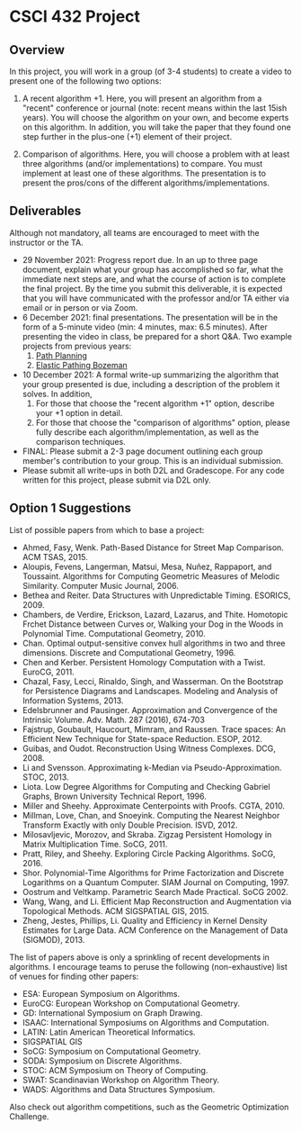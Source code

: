 # CSCI 432 Project

## Overview

In this project, you will work in a group (of 3-4 students) to create a video to
present one of the following two options:

1. A recent algorithm +1. Here, you will present an algorithm from a "recent"
   conference or journal (note: recent means within the last 15ish years).  You
   will choose the algorithm on your own, and become experts on this algorithm.
   In addition, you will take the paper that they found one step further in the
   plus-one (+1) element of their project.
   
2. Comparison of algorithms. Here, you will choose a problem with at least three
   algorithms (and/or implementations) to compare.  You must implement at least
   one of these algorithms.  The presentation is to present the pros/cons of
   the different algorithms/implementations.

## Deliverables

Although not mandatory, all teams are encouraged to meet with the instructor or
the TA.

* 29 November 2021: Progress report due.  In an up to three page document,
  explain what your group has accomplished so far, what the immediate next steps
  are, and what the course of action is to complete the final project.  By the
  time you submit this deliverable, it is expected that you will have
  communicated with the professor and/or TA either via email or in person or via
  Zoom.
* 6 December 2021: final presentations.  The presentation will be in the form of
  a 5-minute video (min: 4 minutes, max: 6.5 minutes). After presenting the
  video in class, be prepared for a short Q&A.  Two example projects from
  previous years:
    1. [Path Planning](https://www.youtube.com/watch?v=skK-3UfcXW0)
    2. [Elastic Pathing Bozeman](https://www.youtube.com/watch?v=CXqyQ1_Elss)
* 10 December 2021: A formal write-up summarizing the algorithm that your group
  presented is due, including a description of the problem it solves.  In
  addition,
    1. For those that choose the "recent algorithm +1" option, describe your +1
    option in detail.
    2. For those that choose the "comparison of algorithms" option, please fully
    describe each algorithm/implementation, as well as the comparison
    techniques.
* FINAL: Please submit a 2-3 page document outlining each group member's
  contribution to your group.  This is an individual submission. 
* Please submit all write-ups in both D2L and Gradescope.  For any code written
  for this project, please submit via D2L only.

## Option 1 Suggestions

List of possible papers from which to base a project:

* Ahmed, Fasy, Wenk. Path-Based Distance for Street Map Comparison. ACM TSAS, 2015.
* Aloupis, Fevens, Langerman, Matsui, Mesa, Nuñez, Rappaport, and Toussaint. Algorithms for Computing Geometric Measures of Melodic Similarity. Computer Music Journal, 2006.
* Bethea and Reiter. Data Structures with Unpredictable Timing. ESORICS, 2009.
* Chambers, de Verdire, Erickson, Lazard, Lazarus, and Thite. Homotopic Frchet Distance between Curves or, Walking your Dog in the Woods in Polynomial Time. Computational Geometry, 2010.
* Chan. Optimal output-sensitive convex hull algorithms in two and three dimensions. Discrete and Computational Geometry, 1996.
* Chen and Kerber. Persistent Homology Computation with a Twist. EuroCG, 2011.
* Chazal, Fasy, Lecci, Rinaldo, Singh, and Wasserman. On the Bootstrap for Persistence Diagrams and Landscapes. Modeling and Analysis of Information Systems, 2013.
* Edelsbrunner and Pausinger. Approximation and Convergence of the Intrinsic Volume. Adv. Math. 287 (2016), 674-703
* Fajstrup, Goubault,  Haucourt,  Mimram, and Raussen.  Trace spaces: An Efficient New Technique for State-space Reduction. ESOP, 2012.
* Guibas, and Oudot. Reconstruction Using Witness Complexes. DCG, 2008.
* Li and Svensson. Approximating k-Median via Pseudo-Approximation. STOC, 2013.
* Liota. Low Degree Algorithms for Computing and Checking Gabriel Graphs, Brown University Technical Report, 1996.
* Miller and Sheehy. Approximate Centerpoints with Proofs. CGTA, 2010.
* Millman, Love, Chan, and Snoeyink. Computing the Nearest Neighbor Transform Exactly with only Double Precision. ISVD, 2012.
* Milosavljevic, Morozov, and Skraba. Zigzag Persistent Homology in Matrix Multiplication Time. SoCG, 2011.
* Pratt, Riley, and Sheehy. Exploring Circle Packing Algorithms. SoCG, 2016.
* Shor. Polynomial-Time Algorithms for Prime Factorization and Discrete Logarithms on a Quantum Computer. SIAM Journal on Computing, 1997.
* Oostrum and Veltkamp. Parametric Search Made Practical. SoCG 2002.
* Wang, Wang, and Li. Efficient Map Reconstruction and Augmentation via     Topological Methods. ACM SIGSPATIAL GIS, 2015.
* Zheng, Jestes, Phillips, Li. Quality and Efficiency in Kernel Density Estimates for Large Data. ACM Conference on the Management of Data (SIGMOD), 2013.

The list of papers above is only a sprinkling of recent developments in
algorithms. I encourage teams to peruse the following (non-exhaustive) list
of venues for finding other papers:

* ESA: European Symposium on Algorithms.
* EuroCG: European Workshop on Computational Geometry.
* GD: International Symposium on Graph Drawing.
* ISAAC: International Symposiums on Algorithms and Computation.
* LATIN: Latin American Theoretical Informatics.
* SIGSPATIAL GIS
* SoCG: Symposium on Computational Geometry.
* SODA: Symposium on Discrete Algorithms.
* STOC: ACM Symposium on Theory of Computing.
* SWAT: Scandinavian Workshop on Algorithm Theory.
* WADS: Algorithms and Data Structures Symposium.

Also check out algorithm competitions, such as the Geometric Optimization
Challenge.
